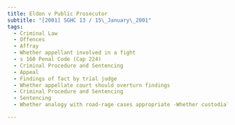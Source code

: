```yaml
---
title: Eldon v Public Prosecutor 
subtitle: "[2001] SGHC 13 / 15\_January\_2001"
tags:
  - Criminal Law
  - Offences
  - Affray
  - Whether appellant involved in a fight
  - s 160 Penal Code (Cap 224)
  - Criminal Procedure and Sentencing
  - Appeal
  - Findings of fact by trial judge
  - Whether appellate court should overturn findings
  - Criminal Procedure and Sentencing
  - Sentencing
  - Whether analogy with road-rage cases appropriate -Whether custodial sentence warranted

---
```


